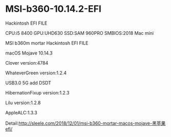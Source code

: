 # MSI-b360-10.14.2-EFI
Hackintosh EFI FILE

CPU:i5 8400
GPU:UHD630
SSD:SAM 960PRO
SMBIOS:2018 Mac mini


MSI b360m mortar Hackintosh EFI FILE

macOS Mojave 10.14.3

Clover version:4784

WhateverGreen version:1.2.4

USB3.0 5G add DSDT

HibernationFixup version:1.2.3

Lilu version:1.2.8

AppleALC:1.3.3

Detail:http://sleele.com/2018/12/01/msi-b360-mortar-macos-mojave-黑苹果efi/
